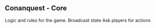 
Conanquest - Core
-----------------

Logic and rules for the game.
Broadcast state
Ask players for actions
